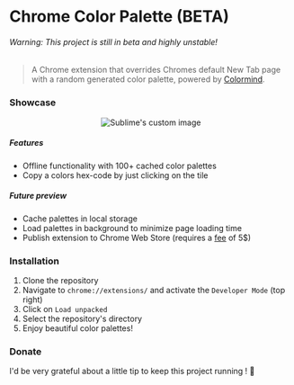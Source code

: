 # Chrome Color Palette (BETA)
###### Warning: This project is still in beta and highly unstable!

> A Chrome extension that overrides Chromes default New Tab page with a random generated color palette, powered by [Colormind](http://colormind.io/).

### Showcase
<p align="center">
  <img src="https://media.giphy.com/media/8FroZ8on5fzqqZBLhY/source.gif" alt="Sublime's custom image"/>
</p>

##### Features
- Offline functionality with 100+ cached color palettes
- Copy a colors hex-code by just clicking on the tile

##### Future preview
- Cache palettes in local storage
- Load palettes in background to minimize page loading time
- Publish extension to Chrome Web Store (requires a [fee](#donate) of 5$)


### Installation
1. Clone the repository
2. Navigate to `chrome://extensions/` and activate the `Developer Mode` (top right)
3. Click on `Load unpacked`
4. Select the repository's directory
5. Enjoy beautiful color palettes!

### Donate
I'd be very grateful about a little tip to keep this project running ! :purple_heart:
